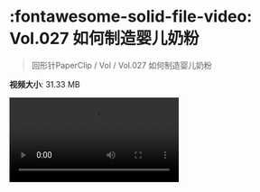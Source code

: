 # :fontawesome-solid-file-video: Vol.027 如何制造婴儿奶粉

> 回形针PaperClip / Vol / Vol.027 如何制造婴儿奶粉

**视频大小**: 31.33 MB

<div class="video"><video src="https://file.hsyhx.top/archive/PaperClip/Vol/027.mp4" controls preload>🤔 您的浏览器不支持 video 标签</video></div>